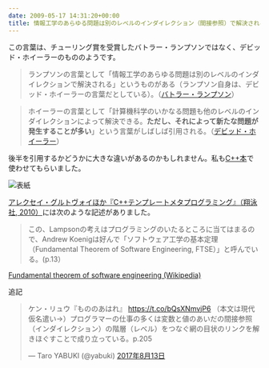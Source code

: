 ```yaml
---
date: 2009-05-17 14:31:20+00:00
title: 情報工学のあらゆる問題は別のレベルのインダイレクション（間接参照）で解決される
---
```


この言葉は、チューリング賞を受賞したバトラー・ランプソンではなく、デビッド・ホイーラーのもののようです。

> ランプソンの言葉として「情報工学のあらゆる問題は別のレベルのインダイレクションで解決される」というものがある（ランプソン自身は、デビッド・ホイーラーの言葉だとしている）。（[バトラー・ランプソン](https://ja.wikipedia.org/w/index.php?title=%E3%83%90%E3%83%88%E3%83%A9%E3%83%BC%E3%83%BB%E3%83%A9%E3%83%B3%E3%83%97%E3%82%BD%E3%83%B3&oldid=23995791)）

> ホイーラーの言葉として「計算機科学のいかなる問題も他のレベルのインダイレクションによって解決できる。**ただし、それによって新たな問題が発生することが多い**」という言葉がしばしば引用される。（[デビッド・ホイーラー](https://ja.wikipedia.org/w/index.php?title=%E3%83%87%E3%83%93%E3%83%83%E3%83%89%E3%83%BB%E3%83%9B%E3%82%A4%E3%83%BC%E3%83%A9%E3%83%BC&oldid=24689129)）

後半を引用するかどうかに大きな違いがあるのかもしれません。私も[C++本](/2009/03/16/first-c++-book/)で使わせてもらいました。

![表紙](https://images-fe.ssl-images-amazon.com/images/P/4891006269.09.jpg)

[アレクセイ・グルトヴォイほか『C++テンプレートメタプログラミング』（翔泳社, 2010）](https://www.amazon.co.jp/dp/4798120391/)には次のような記述がありました。

> この、Lampsonの考えはプログラミングのいたるところに当てはまるので、Andrew Koenigは好んで「ソフトウェア工学の基本定理（Fundamental Theorem of Software Engineering, FTSE）」と呼んでいる。(p.13）

[Fundamental theorem of software engineering (Wikipedia)](https://en.wikipedia.org/wiki/Fundamental_theorem_of_software_engineering)

追記

<blockquote class="twitter-tweet" data-lang="ja"><p lang="ja" dir="ltr">ケン・リュウ『もののあはれ』 <a href="https://t.co/bQsXNmvjP6">https://t.co/bQsXNmvjP6</a> （本文は現代仮名遣い→）プログラマーの仕事の多くは変数と値のあいだの間接参照（インダイレクション）の階層（レベル）をつなぐ網の目状のリンクを解きほぐすことで成り立っている。p.205</p>&mdash; Taro YABUKI (@yabuki) <a href="https://twitter.com/yabuki/status/896763841886920709?ref_src=twsrc%5Etfw">2017年8月13日</a></blockquote>
<script async src="https://platform.twitter.com/widgets.js" charset="utf-8"></script>
